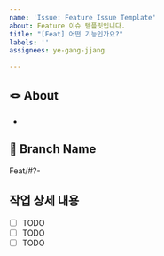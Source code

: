 ```yaml
---
name: 'Issue: Feature Issue Template'
about: Feature 이슈 템플릿입니다.
title: "[Feat] 어떤 기능인가요?"
labels: ''
assignees: ye-gang-jjang

---
```


## 🪢 About
<!-- 해당 이슈에서 할 작업에 대해 설명해 주세요. -->
* 

## 🌲 Branch Name
<!-- 해당 이슈와 관련된 작업을 진행할 브랜치명을 작성해 주세요. -->
Feat/#?-

## 작업 상세 내용

- [ ] TODO
- [ ] TODO
- [ ] TODO
